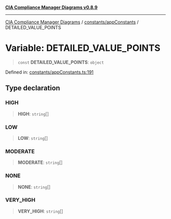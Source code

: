 [**CIA Compliance Manager Diagrams v0.8.9**](../../../README.md)

***

[CIA Compliance Manager Diagrams](../../../modules.md) / [constants/appConstants](../README.md) / DETAILED\_VALUE\_POINTS

# Variable: DETAILED\_VALUE\_POINTS

> `const` **DETAILED\_VALUE\_POINTS**: `object`

Defined in: [constants/appConstants.ts:191](https://github.com/Hack23/cia-compliance-manager/blob/e1ae27dd41c4ccea8a13cdec993022242a97dce3/src/constants/appConstants.ts#L191)

## Type declaration

### HIGH

> **HIGH**: `string`[]

### LOW

> **LOW**: `string`[]

### MODERATE

> **MODERATE**: `string`[]

### NONE

> **NONE**: `string`[]

### VERY\_HIGH

> **VERY\_HIGH**: `string`[]
